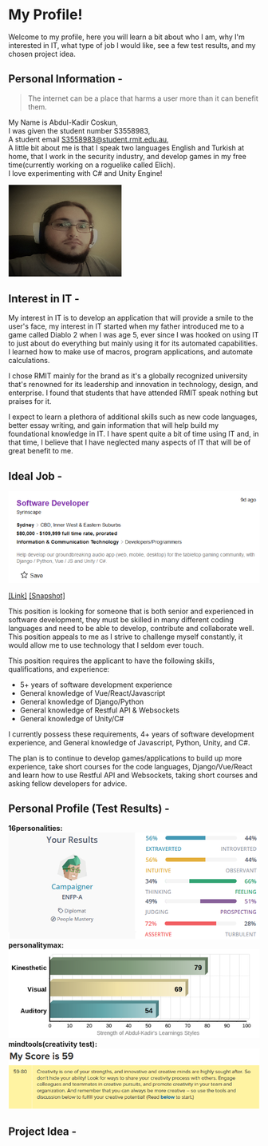 # My Profile!
Welcome to my profile, here you will learn a bit about who I am, why I'm interested in IT, what type of job I would like, see a few test results, and my chosen project idea.

## Personal Information -
> The internet can be a place that harms a user more than it can benefit them.

My Name is Abdul-Kadir Coskun,  
I was given the student number S3558983,  
A student email S3558983@student.rmit.edu.au,  
A little bit about me is that I speak two languages English and Turkish at home, that I work in the security industry, and develop games in my free time(currently working on a roguelike called Elich).  
I love experimenting with C# and Unity Engine!

<img src="/Images/Me.jpg" class="img-responsive" alt="" style="max-width: 45%;">

## Interest in IT -
My interest in IT is to develop an application that will provide a smile to the user's face, my interest in IT started when my father introduced me to a game called Diablo 2 when I was age 5, ever since I was hooked on using IT to just about do everything but mainly using it for its automated capabilities. I learned how to make use of macros, program applications, and automate calculations.  

I chose RMIT mainly for the brand as it's a globally recognized university that's renowned for its leadership and innovation in technology, design, and enterprise. I found that students that have attended RMIT speak nothing but praises for it.  

I expect to learn a plethora of additional skills such as new code languages, better essay writing, and gain information that will help build my foundational knowledge in IT. I have spent quite a bit of time using IT and, in that time, I believe that I have neglected many aspects of IT that will be of great benefit to me. 

## Ideal Job -
<img src="/Images/Job.png" class="img-responsive" alt="" style="max-width: 100%;">

[[Link]](https://www.seek.com.au/job/53842743?type=standard#searchRequestToken=5e149590-eb23-42ea-b6e6-24635a12b2bd)
[[Snapshot]](/Images/Snapshot.png)  
  
This position is looking for someone that is both senior and experienced in software development, they must be skilled in many different coding languages and need to be able to develop, contribute and collaborate well. This position appeals to me as I strive to challenge myself constantly, it would allow me to use technology that I seldom ever touch.  

This position requires the applicant to have the following skills, qualifications, and experience:
* 5+ years of software development experience
* General knowledge of Vue/React/Javascript
* General knowledge of Django/Python
* General knowledge of Restful API & Websockets
* General knowledge of Unity/C#  

I currently possess these requirements, 4+ years of software development experience, and General knowledge of Javascript, Python, Unity, and C#.  

The plan is to continue to develop games/applications to build up more experience, take short courses for the code languages, Django/Vue/React and learn how to use Restful API and Websockets, taking short courses and asking fellow developers for advice.

## Personal Profile (Test Results) -
**16personalities:**  
<img src="/Images/16personalities.png" class="img-responsive" alt="" style="max-width: 75;">  
**personalitymax:**  
<img src="/Images/PersonalityMax.PNG" class="img-responsive" alt="" style="max-width: 75;">  
**mindtools(creativity test):**  
<img src="/Images/MindTools.png" class="img-responsive" alt="" style="max-width: 75;">  
## Project Idea -

